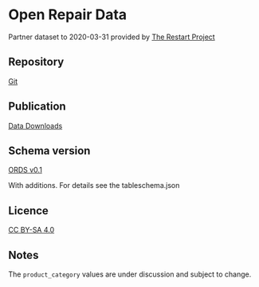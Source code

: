 # Open Repair Data

Partner dataset to 2020-03-31 provided by [The Restart Project](https://restarters.net/)

## Repository

[Git](https://github.com/openrepair)

## Publication

[Data Downloads](https://openrepair.org/open-data/downloads/)

## Schema version

[ORDS v0.1](https://docs.google.com/document/d/1zR7GO2Jot_1g7QFPNo5R9wgEFXYo9CiyByM264BAsB4/)

With additions. For details see the tableschema.json

## Licence

[CC BY-SA 4.0](https://creativecommons.org/licenses/by-sa/4.0/)

## Notes

The `product_category` values are under discussion and subject to change.